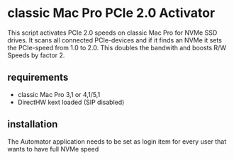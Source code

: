 # classic Mac Pro PCIe 2.0 Activator
This script activates PCIe 2.0 speeds on classic Mac Pro for NVMe SSD drives.
It scans all connected PCIe-devices and if it finds an NVMe it sets the PCIe-speed from 1.0 to 2.0.
This doubles the bandwith and boosts R/W Speeds by factor 2.

## requirements
- classic Mac Pro 3,1 or 4,1/5,1
- DirectHW kext loaded (SIP disabled)

## installation
The Automator application needs to be set as login item for every user that wants to have full NVMe speed
